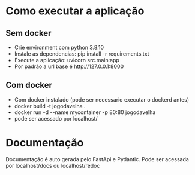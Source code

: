# Como executar a aplicação
## Sem docker

- Crie environment com python 3.8.10
- Instale as dependencias: pip install -r requirements.txt
- Execute a aplicação: uvicorn src.main:app
- Por padrão a url base é http://127.0.0.1:8000


## Com docker
- Com docker instalado (pode ser necessario executar o dockerd antes)
- docker build -t jogodavelha .
- docker run -d --name mycontainer -p 80:80 jogodavelha
- pode ser acessado por localhost/


# Documentação
Documentação é auto gerada pelo FastApi e Pydantic. Pode ser acessada por localhost/docs ou localhost/redoc

